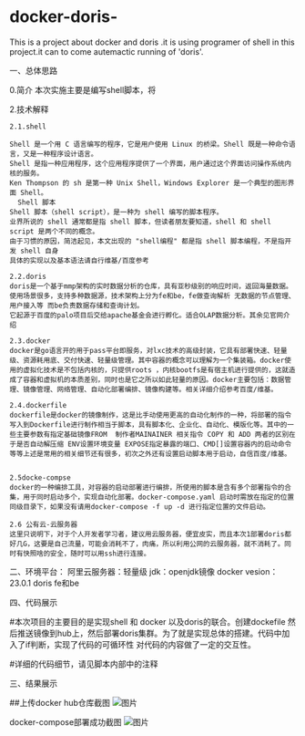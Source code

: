 # docker-doris-
This is a  project about docker and doris .it is using programer of shell in this project.it can to come autemactic running of 'doris'.    

一、总体思路
  
  0.简介
  本次实施主要是编写shell脚本，将
  
  2.技术解释
  
    2.1.shell
  
    Shell 是一个用 C 语言编写的程序，它是用户使用 Linux 的桥梁。Shell 既是一种命令语言，又是一种程序设计语言。
    Shell 是指一种应用程序，这个应用程序提供了一个界面，用户通过这个界面访问操作系统内核的服务。
    Ken Thompson 的 sh 是第一种 Unix Shell，Windows Explorer 是一个典型的图形界面 Shell。
      Shell 脚本
    Shell 脚本（shell script），是一种为 shell 编写的脚本程序。
    业界所说的 shell 通常都是指 shell 脚本，但读者朋友要知道，shell 和 shell script 是两个不同的概念。
    由于习惯的原因，简洁起见，本文出现的 "shell编程" 都是指 shell 脚本编程，不是指开发 shell 自身
    具体的实现以及基本语法请自行维基/百度参考
    
    2.2.doris
    doris是一个基于mmp架构的实时数据分析的仓库，具有亚秒级别的响应时间，返回海量数据。使用场景很多，支持多种数据源，技术架构上分为fe和be，fe做查询解析 无数据的节点管理、用户接入等 而be负责数据存储和查询计划。
    它起源于百度的palo项目后交给apache基金会进行孵化。适合OLAP数据分析。其余见官网介绍
    
    2.3.docker
    docker是go语言开的用于pass平台即服务，对lxc技术的高级封装，它具有部署快速、轻量级、资源耗用底、交付快速、轻量级管理。其中容器的概念可以理解为一个集装箱。docker使用的虚拟化技术是不包括内核的，只提供roots ，内核bootfs是有宿主机进行提供的，这就造成了容器和虚拟机的本质差别，同时也是它之所以如此轻量的原因。docker主要包括：数据管理、镜像管理、网络管理、自动化部署编排、镜像构建等。相关详细介绍参考百度/维基。
    
    2.4.dockerfile
    dockerfile是docker的镜像制作，这是比手动使用更高的自动化制作的一种，将部署的指令写入到Dockerfile进行制作相当于脚本，具有脚本化、企业化、自动化、模版化等。其中的一些主要参数有指定基础镜像FROM  制作者MAINAINER 相关指令 COPY 和 ADD 两者的区别在于是否自动解压缩 ENV设置环境变量 EXPOSE指定暴露的端口、CMD[]设置容器内的启动命令等等上述是常用的相关细节还有很多，初次之外还有设置启动脚本用于启动，自信百度/维基。
    
    
    2.5docke-compse
    docker的一种编排工具，对容器的启动部署进行编排，所使用的脚本是含有多个部署指令的合集，用于同时启动多个，实现自动化部署。docker-compose.yaml 启动时需放在指定的位置同级目录下，如果没有请用docker-compose -f up -d 进行指定位置的文件启动。
    
    2.6 公有云-云服务器
    这里只说明下，对于个人开发者学习者，建议用云服务器，便宜皮实，而且本次1部署doris都好几G，这要是自己流量，可能会消耗不了，肉痛，所以利用公网的云服务器，就不消耗了。同时有快照啥的安全，随时可以用ssh进行连接。
    

二、环境平台：
阿里云服务器：轻量级
jdk：openjdk镜像
docker vesion：23.0.1
doris fe和be


四、代码展示

  #本次项目的主要目的是实现shell 和 docker 以及doris的联合。创建dockefile 然后推送镜像到hub上，然后部署doris集群。为了就是实现总体的搭建。代码中加入了if判断，实现了代码的可循环性
对代码的内容做了一定的交互性。

  #详细的代码细节，请见脚本内部中的注释


三、结果展示


##上传docker hub仓库截图
![图片](https://user-images.githubusercontent.com/126040842/226085047-f7328b13-c6f8-4263-a474-5d87eef43dc5.png)



docker-compose部署成功截图
![图片](https://user-images.githubusercontent.com/126040842/226081437-cf4db94e-a852-4e33-897b-a28179fe64e9.png)









